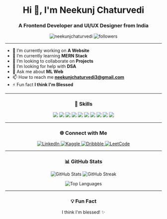 <h1 align="center">Hi 👋, I'm Neekunj Chaturvedi</h1>
<h3 align="center">A Frontend Developer and UI/UX Designer from India</h3>

<p align="center">
  <img src="https://komarev.com/ghpvc/?username=neekunjchaturvedi&label=Profile%20views&color=0e75b6&style=flat" alt="neekunjchaturvedi" />
  <img src="https://img.shields.io/github/followers/neekunjchaturvedi?label=Followers" alt="followers" />
</p>

---

- 🔭 I’m currently working on **A Website**
- 🌱 I’m currently learning **MERN Stack**
- 👯 I’m looking to collaborate on **Projects**
- 🤝 I’m looking for help with **DSA**
- 💬 Ask me about **ML Web**
- 📫 How to reach me **neekunjchaturvedi3@gmail.com**
- ⚡ Fun fact **I think I'm Blessed**

---

<h3 align="center">🚀 Skills</h3>
<div align="center">
  <img src="https://img.shields.io/badge/HTML5-E34F26?style=for-the-badge&logo=html5&logoColor=white" />
  <img src="https://img.shields.io/badge/CSS3-1572B6?style=for-the-badge&logo=css3&logoColor=white" />
  <img src="https://img.shields.io/badge/JavaScript-F7DF1E?style=for-the-badge&logo=javascript&logoColor=black" />
  <img src="https://img.shields.io/badge/React-61DAFB?style=for-the-badge&logo=react&logoColor=black" />
  <img src="https://img.shields.io/badge/Bootstrap-7952B3?style=for-the-badge&logo=bootstrap&logoColor=white" />
  <img src="https://img.shields.io/badge/TailwindCSS-38B2AC?style=for-the-badge&logo=tailwind-css&logoColor=white" />
  <img src="https://img.shields.io/badge/Python-3776AB?style=for-the-badge&logo=python&logoColor=white" />
  <img src="https://img.shields.io/badge/Django-092E20?style=for-the-badge&logo=django&logoColor=white" />
  <img src="https://img.shields.io/badge/Figma-F24E1E?style=for-the-badge&logo=figma&logoColor=white" />
  <img src="https://img.shields.io/badge/MySQL-4479A1?style=for-the-badge&logo=mysql&logoColor=white" />
</div>

---

<h3 align="center">🌐 Connect with Me</h3>
<p align="center">
  <a href="https://linkedin.com/in/neekunj-chaturvedi-293223257/" target="_blank">
    <img src="https://img.shields.io/badge/LinkedIn-0A66C2?style=for-the-badge&logo=linkedin&logoColor=white" alt="LinkedIn" />
  </a>
  <a href="https://kaggle.com/neekunjchaturvedi" target="_blank">
    <img src="https://img.shields.io/badge/Kaggle-20BEFF?style=for-the-badge&logo=kaggle&logoColor=white" alt="Kaggle" />
  </a>
  <a href="https://dribbble.com/neekunjchaturvedi" target="_blank">
    <img src="https://img.shields.io/badge/Dribbble-EA4C89?style=for-the-badge&logo=dribbble&logoColor=white" alt="Dribbble" />
  </a>
  <a href="https://www.leetcode.com/neekunjchaturvedi3" target="_blank">
    <img src="https://img.shields.io/badge/LeetCode-FFA116?style=for-the-badge&logo=leetcode&logoColor=white" alt="LeetCode" />
  </a>
</p>

---

<h3 align="center">📊 GitHub Stats</h3>
<p align="center">
  <img src="https://github-readme-stats.vercel.app/api?username=neekunjchaturvedi&show_icons=true&theme=radical" alt="GitHub Stats" />
  <img src="https://github-readme-streak-stats.herokuapp.com/?user=neekunjchaturvedi&theme=radical" alt="GitHub Streak" />
</p>
<p align="center">
  <img src="https://github-readme-stats.vercel.app/api/top-langs/?username=neekunjchaturvedi&layout=compact&theme=radical" alt="Top Languages" />
</p>

---

<h3 align="center">💡 Fun Fact</h3>
<p align="center">I think I'm blessed! ✨</p>
